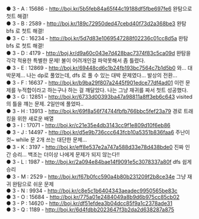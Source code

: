 ● 3 - A : 15686 - http://boj.kr/5b5feb84a65f44c19188df5fbe697fe6  완탐으로 첫트 해결!<br/>
● 3 - B : 2589 - http://boj.kr/189c72950ded47cebd40f73d2a368be3 완탐 bfs 로 첫트 해결!<br/>
● 3 - C : 16234 - http://boj.kr/5d7d83e1069547288f02236c01cc8d5a 완탐 bfs 로 첫트 해결!<br/>
● 3 - D : 4179 - http://boj.kr/d9a60c043e7d428bac7374f83c5ca09d 완탐을 각각 적용한 특별한 문제! 불이 어려개인걸 파악못해서 좀 틀렸다.<br/>
● 3 - E : 12869 - http://boj.kr/69448cd6c1b24fb193bc7564c7b1d5b0 와... 대박문제... 나는 dp로 풀었는데, dfs 로 풀 수 있는 대박 문제였다... 발상의 전환...<br/>
● 3 - F : 16637 - http://boj.kr/b9ba29f807a2445f901edce77df4ad01 이런 문제를 누적합이라고 하는구나 하는 걸 꺠달았다. 나는 그냥 재귀를 짜서 첫트 성공했다.<br/>
● 3 - G : 12851 - http://boj.kr/6733d00393ba47a98811a8ff3eb6c643 visited의 틀을 꺠는 문제. 2일만에 풀었따..<br/>
● 3 - H : 13913 - http://boj.kr/69f8a56f74744fbfb766bbc5fef23a79 경로 트래킹을 위한 새로운 배열 <br/>
● 3 - I : 17071 - http://boj.kr/c21e35e4db3143cc9f1e809d10f6eb86 <br/>
● 3 - J : 14497 - http://boj.kr/d5e9b736ccc643fcb10a5351b836faa6 주난이 컷~ while 문 2개 쓰는 대단한 문제...<br/>
● 3 - K : 3197 - http://boj.kr/eff8e537e2a747a588d33e78d438bde0 진짜 인간 승리... 백조는 더이상 나에게 문제가 되지 않는다!!<br/>
● 3 - L : 1987 - http://boj.kr/2a094e84bae14f9091e5c3078337a80f dfs 쉽게 승리 <br/>
● 3 - M : 2529 - http://boj.kr/f67b0fcc590a4b80b231209f2b8ce34e 그냥 재귀 완탐으로 쉬운 문제 <br/>
● 3 - N : 9934 - http://boj.kr/c8e5c1b6404343aeadec9950565be83c <br/>
● 3 - O : 15684 - http://boj.kr/775a01e2484049a8b9d6b975cc85cb02 <br/>
● 3 - P : 14620 - http://boj.kr/df51efdea3b04dcc85f9a1c2378ade31 <br/>
● 3 - Q : 1189 - http://boj.kr/6d4fdbb2023647f3b2da2d638287a875 <br/>
